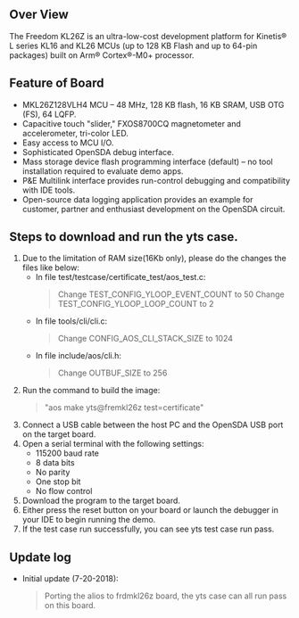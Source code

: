 ## Over View

The Freedom KL26Z is an ultra-low-cost development platform for Kinetis® L series KL16 and KL26 MCUs (up to 128 KB Flash and up to 64-pin packages) built on Arm® Cortex®-M0+ processor.

## Feature of Board

- MKL26Z128VLH4 MCU – 48 MHz, 128 KB flash, 16 KB SRAM, USB OTG (FS), 64 LQFP.
- Capacitive touch "slider," FXOS8700CQ magnetometer and accelerometer, tri-color LED.
- Easy access to MCU I/O.
- Sophisticated OpenSDA debug interface.
- Mass storage device flash programming interface (default) – no tool installation required to evaluate demo apps.
- P&E Multilink interface provides run-control debugging and compatibility with IDE tools.
- Open-source data logging application provides an example for customer, partner and enthusiast development on the OpenSDA circuit.
	
## Steps to download and run the yts case.

1. Due to the limitation of RAM size(16Kb only), please do the changes the files like below:
   - In file test/testcase/certificate_test/aos_test.c:
     > Change TEST_CONFIG_YLOOP_EVENT_COUNT to 50
     > Change TEST_CONFIG_YLOOP_LOOP_COUNT  to 2
   - In file tools/cli/cli.c:
     > Change CONFIG_AOS_CLI_STACK_SIZE to 1024
   - In file include/aos/cli.h:
     > Change OUTBUF_SIZE to 256
2. Run the command to build the image:
   > "aos make yts@fremkl26z test=certificate"
3. Connect a USB cable between the host PC and the OpenSDA USB port on the target board.
4. Open a serial terminal with the following settings:
   - 115200 baud rate
   - 8 data bits
   - No parity
   - One stop bit
   - No flow control
5. Download the program to the target board.
6. Either press the reset button on your board or launch the debugger in your IDE to begin running the demo.
7. If the test case run successfully, you can see yts test case run pass.

## Update log
- Initial update (7-20-2018):
  > Porting the alios to frdmkl26z board, the yts case can all run pass on this board.
